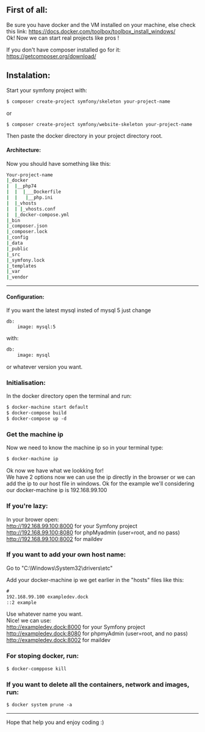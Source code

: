 ## First of all:
Be sure you have docker and the VM installed on your machine, else check this link:
https://docs.docker.com/toolbox/toolbox_install_windows/<br>
Ok! Now we can start real projects like pros !

If you don't have composer installed go for it: https://getcomposer.org/download/

## Instalation:
Start your symfony project with:
```html
$ composer create-project symfony/skeleton your-project-name
```
or<br>
```html
$ composer create-project symfony/website-skeleton your-project-name
```

Then paste the docker directory in your project directory root.

#### Architecture:
Now you should have something like this:<br>
```bash
Your-project-name
|_docker
|  |__php74
|  |  |___Dockerfile
|  |   |__php.ini
|  |_vhosts
|  | |_vhosts.conf
|  |_docker-compose.yml
|_bin
|_composer.json  
|_composer.lock  
|_config  
|_data  
|_public  
|_src  
|_symfony.lock  
|_templates  
|_var  
|_vendor  
```
-----
#### Configuration:

If you want the latest mysql insted of mysql 5 just change
```tmml
db:
    image: mysql:5
```
with:
```html
db:
    image: mysql
```
or whatever version you want.
### Initialisation:
In the docker directory open the terminal and run:
```html
$ docker-machine start default
$ docker-compose build
$ docker-compose up -d
```

### Get the machine ip
Now we need to know the machine ip so in your terminal type:
```html
$ docker-machine ip
```
Ok now we have what we lookking for!<br>
We have 2 options now we can use the ip directly in the browser or we can add the ip to our host file in windows.
Ok for the example we'll considering our docker-machine ip is 192.168.99.100

### If you're lazy:
In your brower open:<br> 
http://192.168.99.100:8000 for your Symfony project<br>
http://192.168.99.100:8080 for phpMyadmin (user=root, and no pass)<br>
http://192.168.99.100:8002 for maildev<br>

### If you want to add your own host name:

Go to "C:\Windows\System32\drivers\etc"<br>


Add your docker-machine ip we get earlier in the "hosts" files like this:

````html
#
192.168.99.100 exampledev.dock
::2 example
````
Use whatever name you want.<br>
Nice! we can use:<br>
http://exampledev.dock:8000 for your Symfony project <br>
http://exampledev.dock:8080 for phpmyAdmin (user=root, and no pass)<br>
http://exampledev.dock:8002 for maildev <br>

### For stoping docker, run:
```html
$ docker-comppose kill
```
### If you want to delete all the containers, network and images, run:
```html
$ docker system prune -a
```

----
Hope that help you and enjoy coding :)